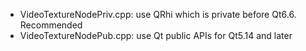 
- VideoTextureNodePriv.cpp: use QRhi which is private before Qt6.6. Recommended
- VideoTextureNodePub.cpp: use Qt public APIs for Qt5.14 and later